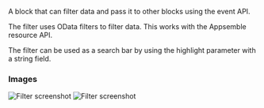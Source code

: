 A block that can filter data and pass it to other blocks using the event API.

The filter uses OData filters to filter data. This works with the Appsemble resource API.

The filter can be used as a search bar by using the highlight parameter with a string field.

### Images

![Filter screenshot](https://gitlab.com/appsemble/appsemble/-/raw/0.28.13/config/assets/filter.png)
![Filter screenshot](https://gitlab.com/appsemble/appsemble/-/raw/0.28.13/config/assets/filter-search-bar.png)
